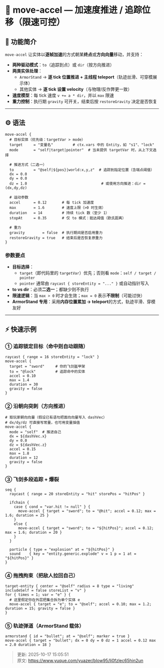 # 🚀 move-accel — 加速度推进 / 追踪位移（限速可控）

## 🧩 功能简介
`move-accel` 让实体以**逐帧加速**的方式朝某**终点**或**方向向量**移动，并支持：

+ **两种驱动模式**：`to`（追踪到点）或 `dir`（按方向推进）
+ **两类实体处理**：
    - `ArmorStand` → **逐 tick 位置推进 + 主线程 teleport**（轨迹丝滑、可穿模展示体）
    - 其他实体 → **逐 tick 设置 velocity**（与物理/反作弊更一致）
+ **速度模型**：每 tick 速度 `v += a * dir`，并以 `max` 限速
+ **重力控制**：执行期 `gravity` 可开关，结束后按 `restoreGravity` 决定是否恢复

---

## ⚙️ 语法
```plain
move-accel {
  # 目标实体（优先级：targetVar > mode）
  target     = "变量名"         # ctx.vars 中的 Entity，如 "s1"、"lock"
  mode       = "self|target|pointer"  # 当未提供 targetVar 时，从上下文选择

  # 推进方式（二选一）
  to         = "@self|${pos}|world:x,y,z"  # 追踪到指定位置（含端点阈值）
  dx = 0.0
  dy = 0.0
  dz = 1.0                                  # 或使用方向推进：dir = (dx,dy,dz)

  # 运动参数
  accel      = 0.12       # 每 tick 加速度
  max        = 1.6        # 速度上限（>0 时生效）
  duration   = 14         # 持续 tick 数（至少 1）
  stopAt     = 0.35       # 仅 to 模式：抵达阈值（欧氏距离）

  # 重力
  gravity        = false  # 执行期间是否启用重力
  restoreGravity = true   # 结束后是否恢复原重力
}
```

### 参数要点
+ **目标选择**：
    - `target`（即代码里的 `targetVar`）优先；否则看 `mode`：`self / target / pointer`
    - `pointer` 通常由 `raycast { storeEntity = "..." }` 或自动指针写入
+ **to vs dir**：必须**二选一**；都缺少则不执行
+ **限速逻辑**：当 `max > 0` 时才会生效；`max = 0` 表示**不限制**（可能过快）
+ **ArmorStand 专用**：采用**内存位置累加 → teleport**的方式，轨迹平滑、穿模友好

---

## ⚡ 快速示例
### ① 追踪锁定目标（命中则自动跟随）
```plain
raycast { range = 16 storeEntity = "lock" }
move-accel {
  target = "sword"     # 你的飞剑盔甲架
  to = "@lock"         # 追踪命中的实体
  accel = 0.10
  max = 1.4
  duration = 30
  gravity = false
}
```

### ② 沿朝向突刺（方向推进）
```plain
# 取玩家朝向向量（假设已有语句把面向向量写入 dashVec）
# dx/dy/dz 可直接写常量，也可用变量插值
move-accel {
  mode = "self"  # 推进自己
  dx = ${dashVec.x}
  dy = 0.0
  dz = ${dashVec.z}
  accel = 0.15
  max = 1.8
  duration = 12
  gravity = false
}
```

### ③ 飞剑多段追踪 + 爆裂
```plain
seq {
  raycast { range = 20 storeEntity = "hit" storePos = "hitPos" }

  ifchain {
    case { cond = "var.hit != null" } {
      move-accel { target = "sword"; to = "@hit"; accel = 0.12; max = 1.6; duration = 25 }
    }
    else {
      move-accel { target = "sword"; to = "${hitPos}"; accel = 0.12; max = 1.6; duration = 20 }
    }
  }

  particle { type = "explosion" at = "${hitPos}" }
  sound    { key = "entity.generic.explode" v = 1 p = 1 at = "${hitPos}" }
}
```

### ④ 拖拽拘束（把敌人拉回自己）
```plain
target-entity { center = "@self" radius = 8 type = "living" includeSelf = false storeList = "v" }
for { times = 1; var = "e" } {
  # 这里假定你在外层把集合拆为单个实体 e
  move-accel { target = "e"; to = "@self"; accel = 0.10; max = 1.2; duration = 15; gravity = false }
}
```

### ⑤ 轨迹弹道（ArmorStand 载体）
```plain
armorstand { id = "bullet"; at = "@self"; marker = true }
move-accel { target = "bullet"; dx = 0 dy = 0 dz = 1 accel = 0.12 max = 2.0 duration = 18 }
```



> 更新: 2025-10-17 15:05:51  
> 原文: <https://www.yuque.com/yuazer/blow95/li0fzlec65hin2un>